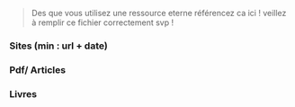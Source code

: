 > Des que vous utilisez une ressource eterne référencez ca ici ! 
> veillez à remplir ce fichier correctement svp ! 

### Sites (min :  url + date)

### Pdf/ Articles

### Livres

